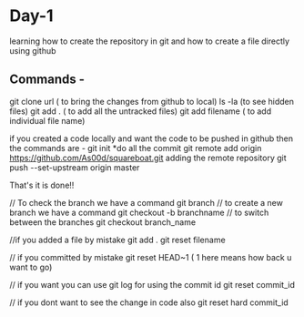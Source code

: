 # Day-1

learning how to create the repository in git and how to create a file directly using github

## Commands -

git clone url ( to bring the changes from github to local)
ls -la (to see hidden files)
git add . ( to add all the untracked files)
git add filename ( to add individual file name)

if you created a code locally and want the code to be pushed in github then the commands are -
git init
\*do all the commit
git remote add origin https://github.com/As00d/squareboat.git
adding the remote repository
git push --set-upstream origin master

That's it is done!!

// To check the branch we have a command
git branch
// to create a new branch we have a command
git checkout -b branchname
// to switch between the branches
git checkout branch_name

//if you added a file by mistake git add .
git reset filename

// if you committed by mistake
git reset HEAD~1 ( 1 here means how back u want to go)

// if you want you can use git log for using the commit id
git reset commit_id

// if you dont want to see the change in code also
git reset hard commit_id
